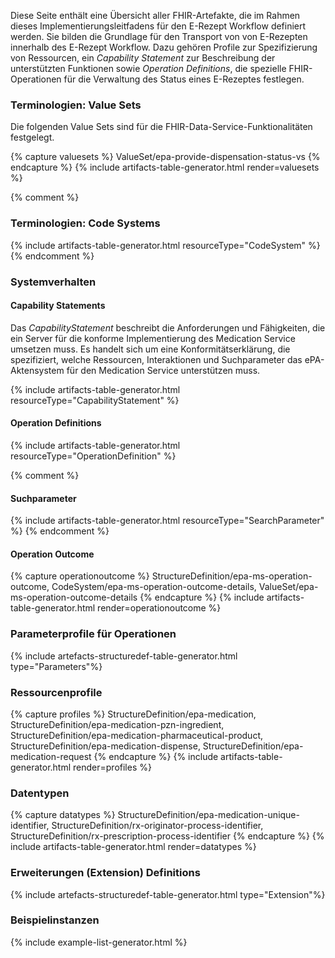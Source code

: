 Diese Seite enthält eine Übersicht aller FHIR-Artefakte, die im Rahmen dieses Implementierungsleitfadens für den E-Rezept Workflow definiert werden. Sie bilden die Grundlage für den Transport von von E-Rezepten innerhalb des E-Rezept Workflow. Dazu gehören Profile zur Spezifizierung von Ressourcen, ein _Capability Statement_ zur Beschreibung der unterstützten Funktionen sowie _Operation Definitions_, die spezielle FHIR-Operationen für die Verwaltung des Status eines E-Rezeptes festlegen.

### Terminologien: Value Sets

Die folgenden Value Sets sind für die FHIR-Data-Service-Funktionalitäten festgelegt.


{% capture valuesets %}
ValueSet/epa-provide-dispensation-status-vs
{% endcapture %}
{% include artifacts-table-generator.html render=valuesets %}

{% comment %}

### Terminologien: Code Systems

{% include artifacts-table-generator.html resourceType="CodeSystem" %}
{% endcomment %}


### Systemverhalten

#### Capability Statements

Das _CapabilityStatement_ beschreibt die Anforderungen und Fähigkeiten, die ein Server für die konforme Implementierung des Medication Service umsetzen muss. Es handelt sich um eine Konformitätserklärung, die spezifiziert, welche Ressourcen, Interaktionen und Suchparameter das ePA-Aktensystem für den Medication Service unterstützen muss.

{% include artifacts-table-generator.html resourceType="CapabilityStatement" %}

#### Operation Definitions

{% include artifacts-table-generator.html resourceType="OperationDefinition" %}

{% comment %}
#### Suchparameter

{% include artifacts-table-generator.html resourceType="SearchParameter" %}
{% endcomment %}

#### Operation Outcome

{% capture operationoutcome %}
StructureDefinition/epa-ms-operation-outcome,
CodeSystem/epa-ms-operation-outcome-details,
ValueSet/epa-ms-operation-outcome-details
{% endcapture %}
{% include artifacts-table-generator.html render=operationoutcome %}

### Parameterprofile für Operationen

{% include artefacts-structuredef-table-generator.html type="Parameters"%}

### Ressourcenprofile

{% capture profiles %}
StructureDefinition/epa-medication,
StructureDefinition/epa-medication-pzn-ingredient,
StructureDefinition/epa-medication-pharmaceutical-product,
StructureDefinition/epa-medication-dispense,
StructureDefinition/epa-medication-request
{% endcapture %}
{% include artifacts-table-generator.html render=profiles %}

### Datentypen

{% capture datatypes %}
StructureDefinition/epa-medication-unique-identifier,
StructureDefinition/rx-originator-process-identifier,
StructureDefinition/rx-prescription-process-identifier
{% endcapture %}
{% include artifacts-table-generator.html render=datatypes %}


### Erweiterungen (Extension) Definitions

{% include artefacts-structuredef-table-generator.html type="Extension"%}

### Beispielinstanzen

{% include example-list-generator.html %}